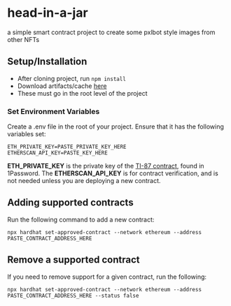 # head-in-a-jar
a simple smart contract project to create some pxlbot style images from other NFTs

## Setup/Installation
* After cloning project, run `npm install`
* Download artifacts/cache [here](https://drive.google.com/file/d/1x2NyDZIV_Wkb-UrFvyLCKrGy-vnGnJnF/view?usp=sharing)
 * These must go in the root level of the project

### Set Environment Variables
Create a .env file in the root of your project. Ensure that it has the following variables set:
```
ETH_PRIVATE_KEY=PASTE_PRIVATE_KEY_HERE
ETHERSCAN_API_KEY=PASTE_KEY_HERE
```
**ETH_PRIVATE_KEY** is the private key of the [TI-87 contract](https://docs.google.com/spreadsheets/d/1gMhiWb3Pg8nE_Np70AR0H31oubg0haQMPipKhqm9Hn4/edit#gid=0), found in 1Password. The **ETHERSCAN_API_KEY** is for contract verification, and is not needed unless you are deploying a new contract.

## Adding supported contracts
Run the following command to add a new contract:
```
npx hardhat set-approved-contract --network ethereum --address PASTE_CONTRACT_ADDRESS_HERE
```

## Remove a supported contract
If you need to remove support for a given contract, run the following:
```
npx hardhat set-approved-contract --network ethereum --address PASTE_CONTRACT_ADDRESS_HERE --status false
```
